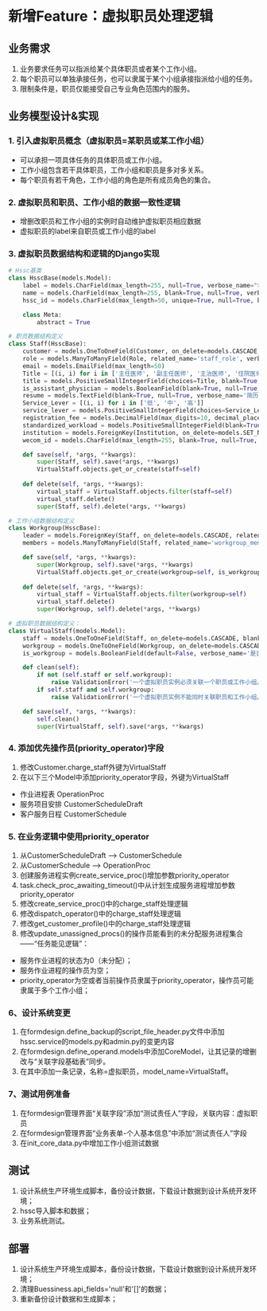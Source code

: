 # 新增Feature：虚拟职员处理逻辑

## 业务需求
1. 业务要求任务可以指派给某个具体职员或者某个工作小组。
2. 每个职员可以单独承接任务，也可以隶属于某个小组承接指派给小组的任务。
3. 限制条件是，职员仅能接受自己专业角色范围内的服务。

## 业务模型设计&实现
### 1. 引入虚拟职员概念（虚拟职员=某职员或某工作小组）
* 可以承担一项具体任务的具体职员或工作小组。
* 工作小组包含若干具体职员，工作小组和职员是多对多关系。
* 每个职员有若干角色，工作小组的角色是所有成员角色的集合。

### 2. 虚拟职员和职员、工作小组的数据一致性逻辑
* 增删改职员和工作小组的实例时自动维护虚拟职员相应数据
* 虚拟职员的label来自职员或工作小组的label

### 3. 虚拟职员数据结构和逻辑的Django实现

```python
# Hssc基类
class HsscBase(models.Model):
    label = models.CharField(max_length=255, null=True, verbose_name="名称")
    name = models.CharField(max_length=255, blank=True, null=True, verbose_name="name")
    hssc_id = models.CharField(max_length=50, unique=True, null=True, blank=True, verbose_name="hsscID")

    class Meta:
        abstract = True

# 职员数据结构定义
class Staff(HsscBase):
    customer = models.OneToOneField(Customer, on_delete=models.CASCADE, null=True, verbose_name='员工')
    role = models.ManyToManyField(Role, related_name='staff_role', verbose_name='角色')
    email = models.EmailField(max_length=50)
    Title = [(i, i) for i in ['主任医师', '副主任医师', '主治医师', '住院医师', '主任护师', '副主任护师', '主管护师', '护士长', '护士', '其他']]
    title = models.PositiveSmallIntegerField(choices=Title, blank=True, null=True, verbose_name='职称')
    is_assistant_physician = models.BooleanField(blank=True, null=True, verbose_name='助理医师')
    resume = models.TextField(blank=True, null=True, verbose_name='简历')
    Service_Lever = [(i, i) for i in ['低', '中', '高']]
    service_lever = models.PositiveSmallIntegerField(choices=Service_Lever, blank=True, null=True, verbose_name='服务级别')
    registration_fee = models.DecimalField(max_digits=10, decimal_places=2, blank=True, null=True, verbose_name='挂号费')
    standardized_workload = models.PositiveSmallIntegerField(blank=True, null=True, verbose_name='标化工作量')
    institution = models.ForeignKey(Institution, on_delete=models.SET_NULL, blank=True, null=True, verbose_name="隶属机构")
    wecom_id = models.CharField(max_length=255, blank=True, null=True, verbose_name="企业微信id")

    def save(self, *args, **kwargs):
        super(Staff, self).save(*args, **kwargs)
        VirtualStaff.objects.get_or_create(staff=self)
    
    def delete(self, *args, **kwargs):
        virtual_staff = VirtualStaff.objects.filter(staff=self)
        virtual_staff.delete()
        super(Staff, self).delete(*args, **kwargs)

# 工作小组数据结构定义
class Workgroup(HsscBase):
    leader = models.ForeignKey(Staff, on_delete=models.CASCADE, related_name='workgroup_customer', null=True, verbose_name='组长')
    members = models.ManyToManyField(Staff, related_name='workgroup_members', blank=True, verbose_name='组员')

    def save(self, *args, **kwargs):
        super(Workgroup, self).save(*args, **kwargs)
        VirtualStaff.objects.get_or_create(workgroup=self, is_workgroup=True)
    
    def delete(self, *args, **kwargs):
        virtual_staff = VirtualStaff.objects.filter(workgroup=self)
        virtual_staff.delete()
        super(Workgroup, self).delete(*args, **kwargs)

# 虚拟职员数据结构定义：
class VirtualStaff(models.Model):
    staff = models.OneToOneField(Staff, on_delete=models.CASCADE, blank=True, null=True, verbose_name='职员')
    workgroup = models.OneToOneField(Workgroup, on_delete=models.CASCADE, blank=True, null=True, verbose_name='工作小组')
    is_workgroup = models.BooleanField(default=False, verbose_name='是否为工作小组')

    def clean(self):
        if not (self.staff or self.workgroup):
            raise ValidationError('一个虚拟职员实例必须关联一个职员或工作小组。')
        if self.staff and self.workgroup:
            raise ValidationError('一个虚拟职员实例不能同时关联职员和工作小组。')

    def save(self, *args, **kwargs):
        self.clean()
        super(VirtualStaff, self).save(*args, **kwargs)

```

### 4. 添加优先操作员(priority_operator)字段
1. 修改Customer.charge_staff外键为VirtualStaff
2. 在以下三个Model中添加priority_operator字段，外键为VirtualStaff
* 作业进程表 OperationProc
* 服务项目安排 CustomerScheduleDraft
* 客户服务日程 CustomerSchedule

### 5. 在业务逻辑中使用priority_operator
1. 从CustomerScheduleDraft --> CustomerSchedule
2. 从CustomerSchedule --> OperationProc 
3. 创建服务进程实例create_service_proc()增加参数priority_operator
4. task.check_proc_awaiting_timeout()中从计划生成服务进程增加参数priority_operator
5. 修改create_service_proc()中的charge_staff处理逻辑
6. 修改dispatch_operator()中的charge_staff处理逻辑
7. 修改get_customer_profile()中的charge_staff处理逻辑
8. 修改update_unassigned_procs()的操作员能看到的未分配服务进程集合——“任务能见逻辑”：
* 服务作业进程的状态为0（未分配）；
* 服务作业进程的操作员为空；
* priority_operator为空或者当前操作员隶属于priority_operator，操作员可能隶属于多个工作小组；

### 6、设计系统变更
1. 在formdesign.define_backup的script_file_header.py文件中添加hssc.service的models.py和admin.py的变更内容
2. 在formdesign.define_operand.models中添加CoreModel，让其记录的增删改与“关联字段基础表”同步。
3. 在其中添加一条记录，名称=虚拟职员，model_name=VirtualStaff。

### 7、测试用例准备
1. 在formdesign管理界面“关联字段”添加“测试责任人”字段，关联内容：虚拟职员
2. 在formdesign管理界面“业务表单-个人基本信息”中添加“测试责任人”字段
3. 在init_core_data.py中增加工作小组测试数据

## 测试
1. 设计系统生产环境生成脚本，备份设计数据，下载设计数据到设计系统开发环境；
2. hssc导入脚本和数据；
3. 业务系统测试。

## 部署
1. 设计系统生产环境生成脚本，备份设计数据，下载设计数据到设计系统开发环境；
2. 清理Buessiness.api_fields='null'和'[]'的数据；
3. 重新备份设计数据和生成脚本；